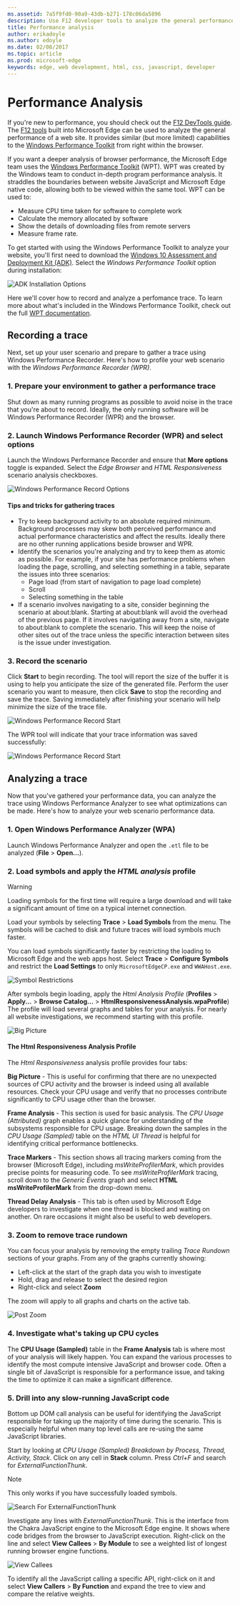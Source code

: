 ```yaml
---
ms.assetid: 7a5f9fd0-90a9-43db-b271-178c06da5896
description: Use F12 developer tools to analyze the general performance of websites.
title: Performance analysis
author: erikadoyle
ms.author: edoyle
ms.date: 02/08/2017
ms.topic: article
ms.prod: microsoft-edge
keywords: edge, web development, html, css, javascript, developer
---
```


# Performance Analysis

If you're new to performance, you should check out the [F12 DevTools guide](./devtools-guide.md).
The [F12 tools](./devtools-guide.md) built into Microsoft Edge can be used to analyze the general performance of a web site. It provides similar (but more limited) capabilities to the [Windows Performance Toolkit](https://docs.microsoft.com/windows-hardware/test/wpt/index) from right within the browser.



If you want a deeper analysis of browser performance, the Microsoft Edge team uses the [Windows Performance Toolkit](https://docs.microsoft.com/windows-hardware/test/wpt/index) (WPT). WPT was created by the Windows team to conduct in-depth program performance analysis. It straddles the boundaries between website JavaScript and Microsoft Edge native code, allowing both to be viewed within the same tool. WPT can be used to:
 - Measure CPU time taken for software to complete work
 - Calculate the memory allocated by software
 - Show the details of downloading files from remote servers
 - Measure frame rate.


To get started with using the Windows Performance Toolkit to analyze your website, you'll first need to download the [Windows 10 Assessment and Deployment Kit (ADK)](https://developer.microsoft.com/windows/hardware/windows-assessment-deployment-kit). Select the *Windows Performance Toolkit* option during installation:

![ADK Installation Options](./media/adk-installoptions.png)

Here we'll cover how to record and analyze a perfomance trace. 
To learn more about what's included in the Windows Performance Toolkit, check out the full [WPT documentation](https://docs.microsoft.com/windows-hardware/test/wpt/index).

## Recording a trace
Next, set up your user scenario and prepare to gather a trace using Windows Performance Recorder.
Here's how to profile your web scenario with the *Windows Performance Recorder (WPR)*.

### 1. Prepare your environment to gather a performance trace
Shut down as many running programs as possible to avoid noise in the trace that you're about to record. Ideally, the only running software will be Windows Performance Recorder (WPR) and the browser.

### 2. Launch Windows Performance Recorder (WPR) and select options
Launch the Windows Performance Recorder and ensure that **More options** toggle is expanded. Select the *Edge Browser* and *HTML Responsiveness* scenario analysis checkboxes.

![Windows Performance Record Options](./media/wprui-options.png)

#### Tips and tricks for gathering traces
- Try to keep background activity to an absolute required minimum. Background processes may skew both perceived performance and actual performance characteristics and affect the results. Ideally there are no other running applications beside browser and WPR.
- Identify the scenarios you're analyzing and try to keep them as atomic as possible. For example, if your site has performance problems when loading the page, scrolling, and selecting something in a table, separate the issues into three scenarios:
  - Page load (from start of navigation to page load complete)
  - Scroll
  - Selecting something in the table
- If a scenario involves navigating to a site, consider beginning the scenario at about:blank. Starting at about:blank will avoid the overhead of the previous page. If it involves navigating away from a site, navigate to about:blank to complete the scenario. This will keep the noise of other sites out of the trace unless the specific interaction between sites is the issue under investigation.

### 3. Record the scenario
Click **Start** to begin recording. The tool will report the size of the buffer it is using to help you anticipate the size of the generated file. Perform the user scenario you want to measure, then click **Save** to stop the recording and save the trace. Saving immediately after finishing your scenario will help minimize the size of the trace file.

![Windows Performance Record Start](./media/wprui-recording.png)

The WPR tool will indicate that your trace information was saved successfully:

![Windows Performance Record Start](./media/wprui-savecomplete.png)


## Analyzing a trace
Now that you've gathered your performance data, you can analyze the trace using Windows Performance Analyzer to see what optimizations can be made.
Here's how to analyze your web scenario performance data.

### 1. Open Windows Performance Analyzer (WPA)
Launch Windows Performance Analyzer and open the `.etl` file to be analyzed (**File** > **Open...**).

### 2. Load symbols and apply the *HTML analysis* profile

>[!WARNING]
> Loading symbols for the first time will require a large download and will take a significant amount of time on a typical internet connection.

Load your symbols by selecting **Trace** > **Load Symbols** from the menu. The symbols will be cached to disk and future traces will load symbols much faster.

You can load symbols significantly faster by restricting the loading to Microsoft Edge and the web apps host. Select **Trace** > **Configure Symbols** and restrict the **Load Settings** to only `MicrosoftEdgeCP.exe` and `WWAHost.exe`.

![Symbol Restrictions](./media/wpa-symbolrestrictions.png)

After symbols begin loading, apply the *Html Analysis Profile* (**Profiles** > **Apply...** > **Browse Catalog...** > **HtmlResponsivenessAnalysis.wpaProfile**)
The profile will load several graphs and tables for your analysis. For nearly all website investigations, we recommend starting with this profile.

![Big Picture](./media/wpa-bigpicture.png)


#### The Html Responsiveness Analysis Profile
The *Html Responsiveness* analysis profile provides four tabs:

**Big Picture** - This is useful for confirming that there are no unexpected sources of CPU activity and the browser is indeed using all available resources. Check your CPU usage and verify that no processes contribute significantly to CPU usage other than the browser.

**Frame Analysis** - This section is used for basic analysis. The *CPU Usage (Attributed)* graph enables a quick glance for understanding of the subsystems responsible for CPU usage. Breaking down the samples in the *CPU Usage (Sampled)* table on the *HTML UI Thread* is helpful for identifying critical performance bottlenecks.

**Trace Markers** - This section shows all tracing markers coming from the browser (Microsoft Edge), including *msWriteProfilerMark*, which provides precise points for measuring code. To see *msWriteProfilerMark* tracing, scroll down to the  *Generic Events* graph and select **HTML msWriteProfilerMark** from the drop-down menu.

**Thread Delay Analysis** - This tab is often used by Microsoft Edge developers to investigate when one thread is blocked and waiting on another. On rare occasions it might also be useful to web developers.


### 3. Zoom to remove trace rundown
You can focus your analysis by removing the empty trailing *Trace Rundown* sections of your graphs. From any of the graphs currently showing:
 - Left-click at the start of the graph data you wish to investigate
 - Hold, drag and release to select the desired region
 - Right-click and select **Zoom**

The zoom will apply to all graphs and charts on the active tab.

![Post Zoom](./media/wpa-postzoom.png)


### 4. Investigate what's taking up CPU cycles
 The **CPU Usage (Sampled)** table in the **Frame Analysis** tab is where most of your analysis will likely happen. You can expand the various processes to identify the most compute intensive JavaScript and browser code. Often a single bit of JavaScript is responsible for a performance issue, and taking the time to optimize it can make a significant difference.

### 5. Drill into any slow-running JavaScript code
Bottom up DOM call analysis can be useful for identifying the JavaScript responsible for taking up the majority of time during the scenario. This is especially helpful when many top level calls are re-using the same JavaScript libraries.

Start by looking at *CPU Usage (Sampled) Breakdown by Process, Thread, Activity, Stack*. Click on any cell in **Stack** column. Press *Ctrl+F* and search for *ExternalFunctionThunk*.

>[!NOTE] 
>This only works if you have successfully loaded symbols.

![Search For ExternalFunctionThunk](./media/wpa-externalfunctionthunk.png)

Investigate any lines with *ExternalFunctionThunk*. This is the interface from the Chakra JavaScript engine to the Microsoft Edge engine. It shows where code bridges from the browser to JavaScript execution. Right-click on the line and select **View Callees** > **By Module** to see a weighted list of longest running browser engine functions.

![View Callees](./media/wpa-viewcallees.png)

To identify all the JavaScript calling a specific API, right-click on it and select **View Callers** > **By Function** and expand the tree to view and compare the relative weights.
